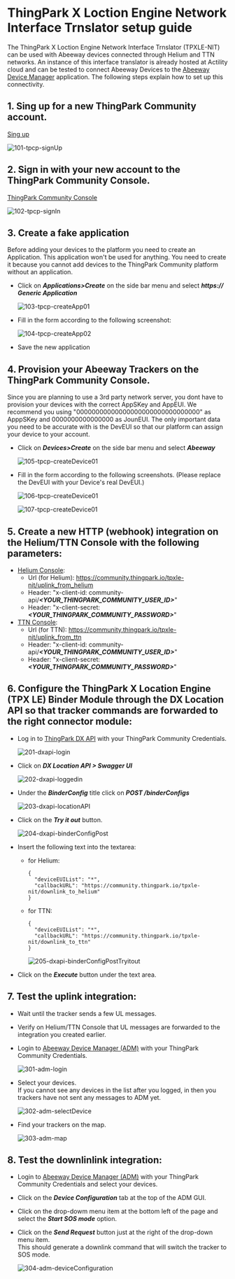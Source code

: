 # ThingPark X Loction Engine Network Interface Trnslator setup guide

The ThingPark X Loction Engine Network Interface Trnslator (TPXLE-NIT) can be used with Abeeway devices connected through Helium and TTN networks.
An instance of this interface translator is already hosted at Actility cloud and can be tested to connect Abeeway Devices to the [Abeeway Device Manager][3] application.
The following steps explain how to set up this connectivity.

## 1. Sing up for a new ThingPark Community account.

[Sing up][1]

![101-tpcp-signUp](./images/101-tpcp-signUp.png)

## 2. Sign in with your new account to the ThingPark Community Console.
[ThingPark Community Console][2]

![102-tpcp-signIn](./images/102-tpcp-signIn.png)

## 3. Create a fake application

Before adding your devices to the platform you need to create an Application. This application won't be used for anything. You need to create it because you cannot add devices to the ThingPark Community platform without an application.  

- Click on ***Applications>Create*** on the side bar menu and select ***https:// Generic Application***

  ![103-tpcp-createApp01](./images/103-tpcp-createApp01.jpg)

- Fill in the form according to the following screenshot:

  ![104-tpcp-createApp02](./images/104-tpcp-createApp02.png)

- Save the new application

## 4. Provision your Abeeway Trackers on the ThingPark Community Console.   
Since you are planning to use a 3rd party network server, you dont have to provision your devices with the correct AppSKey and AppEUI. We recommend you using "00000000000000000000000000000000" as ApppSKey and 0000000000000000 as JounEUI. The only important data you need to be accurate with is the DevEUI so that our platform can assign your device to your account.

- Click on ***Devices>Create*** on the side bar menu and select ***Abeeway***

  ![105-tpcp-createDevice01](./images/105-tpcp-createDevice01.jpg)

- Fill in the form according to the following screenshots. (Please replace the DevEUI with your Device's real DevEUI.)

  ![106-tpcp-createDevice01](./images/106-tpcp-createDevice02.png)

  ![107-tpcp-createDevice01](./images/107-tpcp-createDevice03.png)

## 5. Create a new HTTP (webhook) integration on the Helium/TTN Console with the following parameters:
  - [Helium Console][4]: 
    - Url (for Helium): https://community.thingpark.io/tpxle-nit/uplink_from_helium
    - Header: "x-client-id: community-api/***<YOUR_THINGPARK_COMMUNITY_USER_ID>***"
    - Header: "x-client-secret: ***<YOUR_THINGPARK_COMMUNITY_PASSWORD>***"
  - [TTN Console][5]: 
    - Url (for TTN): https://community.thingpark.io/tpxle-nit/uplink_from_ttn
    - Header: "x-client-id: community-api/***<YOUR_THINGPARK_COMMUNITY_USER_ID>***"
    - Header: "x-client-secret: ***<YOUR_THINGPARK_COMMUNITY_PASSWORD>***"
 
## 6. Configure the ThingPark X Location Engine (TPX LE) Binder Module through the DX Location API so that tracker commands are forwarded to the right connector module:
  - Log in to [ThingPark DX API][6] with your ThingPark Community Credentials.

    ![201-dxapi-login](./images/201-dxapi-login.png)

  - Click on ***DX Location API > Swagger UI***

    ![202-dxapi-loggedin](./images/202-dxapi-loggedin.jpg)

  - Under the ***BinderConfig*** title click on ***POST /binderConfigs***

    ![203-dxapi-locationAPI](./images/203-dxapi-locationAPI.jpg)  

  - Click on the ***Try it out*** button.

    ![204-dxapi-binderConfigPost](./images/204-dxapi-binderConfigPost.jpg)

  - Insert the following text into the textarea:
    - for Helium:
        ```
        {
          "deviceEUIList": "*",
          "callbackURL": "https://community.thingpark.io/tpxle-nit/downlink_to_helium"
        }
        ```
    - for TTN:
      ```
      {
        "deviceEUIList": "*",
        "callbackURL": "https://community.thingpark.io/tpxle-nit/downlink_to_ttn"
      }
      ```
      ![205-dxapi-binderConfigPostTryitout](./images/205-dxapi-binderConfigPostTryitout.jpg)

  - Click on the ***Execute*** button under the text area.  

## 7. Test the uplink integration:
  - Wait until the tracker sends a few UL messages.
  - Verify on Helium/TTN Console that UL messages are forwarded to the integration you created earlier.
  - Login to [Abeeway Device Manager (ADM)][3] with your ThingPark Community Credentials.

    ![301-adm-login](./images/301-adm-login.png) 

  - Select your devices.  
    If you cannot see any devices in the list after you logged, in then you trackers have not sent any messages to ADM yet. 

    ![302-adm-selectDevice](./images/302-adm-selectDevice.jpg)

  - Find your trackers on the map.

    ![303-adm-map](./images/303-adm-map.jpg)

## 8. Test the downlinlink integration:
  - Login to [Abeeway Device Manager (ADM)][3] with your ThingPark Community Credentials and select your devices.
  - Click on the ***Device Configuration*** tab at the top of the ADM GUI.
  - Click on the drop-dowm menu item at the bottom left of the page and select the ***Start SOS mode*** option.
  - Click on the ***Send Request*** button just at the right of the drop-down menu item.  
    This should generate a downlink command that will switch the tracker to SOS mode.
      
    ![304-adm-deviceConfiguration](./images/304-adm-deviceConfiguration.jpg)


[1]: https://community.thingpark.org/
[2]: https://community.thingpark.io/
[3]: https://dev1.thingpark.com/thingpark/abeewayDeviceAnalyzer/index.php?dxprofile=community
[4]: https://console.helium.com/welcome
[5]: https://console.cloud.thethings.network/
[6]: https://dx-api.thingpark.io/getstarted/#/

